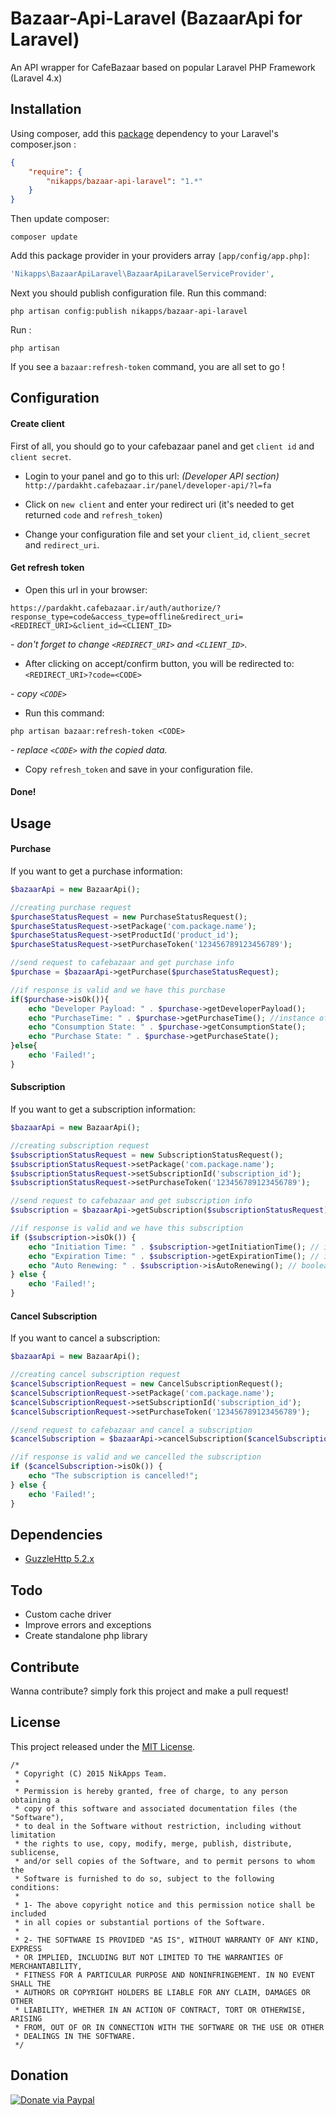 # Bazaar-Api-Laravel (BazaarApi for Laravel)
An API wrapper for CafeBazaar based on popular Laravel PHP Framework (Laravel 4.x)


## Installation
Using composer, add this [package](https://packagist.org/packages/nikapps/bazaar-api-laravel) dependency to your Laravel's composer.json :

~~~json
{
    "require": {
        "nikapps/bazaar-api-laravel": "1.*"
    }
}
~~~

Then update composer:

```
composer update
```

Add this package provider in your providers array `[app/config/app.php]`:

~~~php
'Nikapps\BazaarApiLaravel\BazaarApiLaravelServiceProvider',
~~~

Next you should publish configuration file. Run this command:

```
php artisan config:publish nikapps/bazaar-api-laravel
```

Run :

```
php artisan
```
If you see a `bazaar:refresh-token` command, you are all set to go !


## Configuration

#### Create client
First of all, you should go to your cafebazaar panel and get `client id` and `client secret`.

* Login to your panel and go to this url: *(Developer API section)*
`http://pardakht.cafebazaar.ir/panel/developer-api/?l=fa`

* Click on `new client` and enter your redirect uri (it's needed to get returned `code` and `refresh_token`)

* Change your configuration file and set your `client_id`, `client_secret` and `redirect_uri`.

#### Get refresh token
* Open this url in your browser:

```
https://pardakht.cafebazaar.ir/auth/authorize/?response_type=code&access_type=offline&redirect_uri=<REDIRECT_URI>&client_id=<CLIENT_ID>
```
*- don't forget to change `<REDIRECT_URI>` and `<CLIENT_ID>`.*

* After clicking on accept/confirm button, you will be redirected to: `<REDIRECT_URI>?code=<CODE>`

*- copy  `<CODE>`*


* Run this command:

```
php artisan bazaar:refresh-token <CODE>
```
*- replace `<CODE>` with the copied data.*

* Copy `refresh_token` and save in your configuration file.

#### Done!



## Usage


#### Purchase
If you want to get a purchase information:

~~~php
$bazaarApi = new BazaarApi();

//creating purchase request
$purchaseStatusRequest = new PurchaseStatusRequest();
$purchaseStatusRequest->setPackage('com.package.name');
$purchaseStatusRequest->setProductId('product_id');
$purchaseStatusRequest->setPurchaseToken('123456789123456789');

//send request to cafebazaar and get purchase info
$purchase = $bazaarApi->getPurchase($purchaseStatusRequest);

//if response is valid and we have this purchase
if($purchase->isOk()){
    echo "Developer Payload: " . $purchase->getDeveloperPayload();
    echo "PurchaseTime: " . $purchase->getPurchaseTime(); //instance of Carbon
    echo "Consumption State: " . $purchase->getConsumptionState();
    echo "Purchase State: " . $purchase->getPurchaseState();
}else{
    echo 'Failed!';
}
~~~

#### Subscription
If you want to get a subscription information:

~~~php
$bazaarApi = new BazaarApi();

//creating subscription request
$subscriptionStatusRequest = new SubscriptionStatusRequest();
$subscriptionStatusRequest->setPackage('com.package.name');
$subscriptionStatusRequest->setSubscriptionId('subscription_id');
$subscriptionStatusRequest->setPurchaseToken('123456789123456789');

//send request to cafebazaar and get subscription info
$subscription = $bazaarApi->getSubscription($subscriptionStatusRequest);

//if response is valid and we have this subscription
if ($subscription->isOk()) {
    echo "Initiation Time: " . $subscription->getInitiationTime(); // instance of Carbon
    echo "Expiration Time: " . $subscription->getExpirationTime(); // instance of Carbon
    echo "Auto Renewing: " . $subscription->isAutoRenewing(); // boolean
} else {
    echo 'Failed!';
}
~~~

#### Cancel Subscription
If you want to cancel a subscription:

~~~php
$bazaarApi = new BazaarApi();

//creating cancel subscription request
$cancelSubscriptionRequest = new CancelSubscriptionRequest();
$cancelSubscriptionRequest->setPackage('com.package.name');
$cancelSubscriptionRequest->setSubscriptionId('subscription_id');
$cancelSubscriptionRequest->setPurchaseToken('123456789123456789');

//send request to cafebazaar and cancel a subscription
$cancelSubscription = $bazaarApi->cancelSubscription($cancelSubscriptionRequest);

//if response is valid and we cancelled the subscription
if ($cancelSubscription->isOk()) {
    echo "The subscription is cancelled!";
} else {
    echo 'Failed!';
}
~~~


## Dependencies

* [GuzzleHttp 5.2.x](https://packagist.org/packages/guzzlehttp/guzzle)



## Todo
* Custom cache driver
* Improve errors and exceptions
* Create standalone php library


## Contribute

Wanna contribute? simply fork this project and make a pull request!


## License
This project released under the [MIT License](http://opensource.org/licenses/mit-license.php).

```
/*
 * Copyright (C) 2015 NikApps Team.
 *
 * Permission is hereby granted, free of charge, to any person obtaining a
 * copy of this software and associated documentation files (the "Software"),
 * to deal in the Software without restriction, including without limitation
 * the rights to use, copy, modify, merge, publish, distribute, sublicense,
 * and/or sell copies of the Software, and to permit persons to whom the
 * Software is furnished to do so, subject to the following conditions:
 *
 * 1- The above copyright notice and this permission notice shall be included
 * in all copies or substantial portions of the Software.
 *
 * 2- THE SOFTWARE IS PROVIDED "AS IS", WITHOUT WARRANTY OF ANY KIND, EXPRESS
 * OR IMPLIED, INCLUDING BUT NOT LIMITED TO THE WARRANTIES OF MERCHANTABILITY,
 * FITNESS FOR A PARTICULAR PURPOSE AND NONINFRINGEMENT. IN NO EVENT SHALL THE
 * AUTHORS OR COPYRIGHT HOLDERS BE LIABLE FOR ANY CLAIM, DAMAGES OR OTHER
 * LIABILITY, WHETHER IN AN ACTION OF CONTRACT, TORT OR OTHERWISE, ARISING
 * FROM, OUT OF OR IN CONNECTION WITH THE SOFTWARE OR THE USE OR OTHER
 * DEALINGS IN THE SOFTWARE.
 */
```

## Donation

[![Donate via Paypal](https://www.paypalobjects.com/en_US/i/btn/btn_donateCC_LG.gif)](https://www.paypal.com/cgi-bin/webscr?cmd=_s-xclick&hosted_button_id=G3WRCRDXJD6A8)
